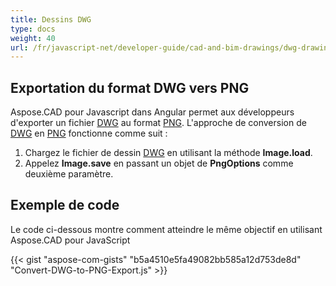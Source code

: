 ```yaml
---
title: Dessins DWG
type: docs
weight: 40
url: /fr/javascript-net/developer-guide/cad-and-bim-drawings/dwg-drawings/
---
```


## **Exportation du format DWG vers PNG**

Aspose.CAD pour Javascript dans Angular permet aux développeurs d'exporter un fichier [DWG](https://docs.fileformat.com/cad/dwg/) au format [PNG](https://docs.fileformat.com/image/png/).
L'approche de conversion de [DWG](https://docs.fileformat.com/cad/dwg/) en [PNG](https://docs.fileformat.com/image/png/) fonctionne comme suit :

1. Chargez le fichier de dessin [DWG](https://docs.fileformat.com/cad/dwg/) en utilisant la méthode **Image.load**.
1. Appelez **Image.save** en passant un objet de **PngOptions** comme deuxième paramètre.

## Exemple de code

Le code ci-dessous montre comment atteindre le même objectif en utilisant Aspose.CAD pour JavaScript

{{< gist "aspose-com-gists" "b5a4510e5fa49082bb585a12d753de8d" "Convert-DWG-to-PNG-Export.js" >}}
